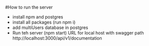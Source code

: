 #How to run the server
- install npm and postgres
- install all packages (run npm i)
- add multiUsers database in postgres
- Run teh server (npm start)
URL for local host with swagger
path http://localhost:3000/api/v1/documentation
